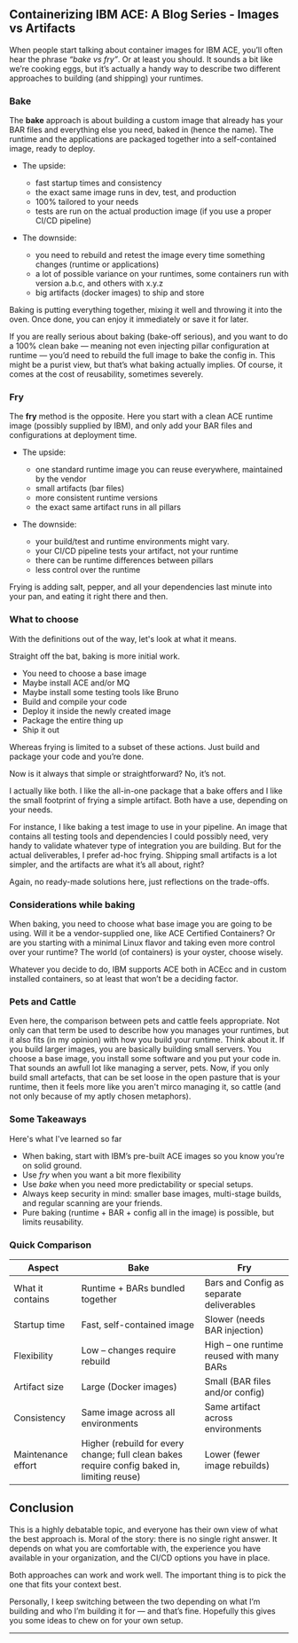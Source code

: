 ## Containerizing IBM ACE: A Blog Series - Images vs Artifacts

When people start talking about container images for IBM ACE, you’ll often hear the phrase *“bake vs fry”*. Or at least you should. It sounds a bit like we’re cooking eggs, but it’s actually a handy way to describe two different approaches to building (and shipping) your runtimes.

### Bake

The **bake** approach is about building a custom image that already has your BAR files and everything else you need, baked in (hence the name). The runtime and the applications are packaged together into a self-contained image, ready to deploy.

* The upside:

    * fast startup times and consistency
    * the exact same image runs in dev, test, and production
    * 100% tailored to your needs
    * tests are run on the actual production image (if you use a proper CI/CD pipeline)
* The downside:

    * you need to rebuild and retest the image every time something changes (runtime or applications)
    * a lot of possible variance on your runtimes, some containers run with version a.b.c, and others with x.y.z
    * big artifacts (docker images) to ship and store

Baking is putting everything together, mixing it well and throwing it into the oven. Once done, you can enjoy it immediately or save it for later.

If you are really serious about baking (bake-off serious), and you want to do a 100% clean bake — meaning not even injecting pillar configuration at runtime — you’d need to rebuild the full image to bake the config in. This might be a purist view, but that’s what baking actually implies. Of course, it comes at the cost of reusability, sometimes severely.

### Fry

The **fry** method is the opposite. Here you start with a clean ACE runtime image (possibly supplied by IBM), and only add your BAR files and configurations at deployment time.

* The upside:

    * one standard runtime image you can reuse everywhere, maintained by the vendor
    * small artifacts (bar files)
    * more consistent runtime versions
    * the exact same artifact runs in all pillars
* The downside:

    * your build/test and runtime environments might vary.
    * your CI/CD pipeline tests your artifact, not your runtime
    * there can be runtime differences between pillars
    * less control over the runtime

Frying is adding salt, pepper, and all your dependencies last minute into your pan, and eating it right there and then.

### What to choose

With the definitions out of the way, let's look at what it means.

Straight off the bat, baking is more initial work.

* You need to choose a base image
* Maybe install ACE and/or MQ
* Maybe install some testing tools like Bruno
* Build and compile your code
* Deploy it inside the newly created image
* Package the entire thing up
* Ship it out

Whereas frying is limited to a subset of these actions. Just build and package your code and you’re done.

Now is it always that simple or straightforward? No, it’s not.

I actually like both. I like the all-in-one package that a bake offers and I like the small footprint of frying a simple artifact. Both have a use, depending on your needs.

For instance, I like baking a test image to use in your pipeline. An image that contains all testing tools and dependencies I could possibly need, very handy to validate whatever type of integration you are building. But for the actual deliverables, I prefer ad-hoc frying. Shipping small artifacts is a lot simpler, and the artifacts are what it’s all about, right?

Again, no ready-made solutions here, just reflections on the trade-offs.

### Considerations while baking

When baking, you need to choose what base image you are going to be using. Will it be a vendor-supplied one, like ACE Certified Containers? Or are you starting with a minimal Linux flavor and taking even more control over your runtime? The world (of containers) is your oyster, choose wisely.

Whatever you decide to do, IBM supports ACE both in ACEcc and in custom installed containers, so at least that won’t be a deciding factor.


### Pets and Cattle

Even here, the comparison between pets and cattle feels appropriate. Not only can that term be used to describe how you manages your runtimes, but it also fits (in my opinion) with how you build your runtime.
Think about it. If you build larger images, you are basically building small servers. You choose a base image, you install some software and you put your code in. That sounds an awfull lot like managing a server, pets.
Now, if you only build small artefacts, that can be set loose in the open pasture that is your runtime, then it feels more like you aren't mirco managing it, so cattle (and not only because of my aptly chosen metaphors).

### Some Takeaways

Here's what I've learned so far

* When baking, start with IBM’s pre-built ACE images so you know you’re on solid ground.
* Use *fry* when you want a bit more flexibility
* Use *bake* when you need more predictability or special setups.
* Always keep security in mind: smaller base images, multi-stage builds, and regular scanning are your friends.
* Pure baking (runtime + BAR + config all in the image) is possible, but limits reusability.

### Quick Comparison

| Aspect             | Bake                                                                                        | Fry                                      |
| ------------------ |---------------------------------------------------------------------------------------------| ---------------------------------------- |
| What it contains   | Runtime + BARs bundled together                                                             | Bars and Config as separate deliverables |
| Startup time       | Fast, self-contained image                                                                  | Slower (needs BAR injection)             |
| Flexibility        | Low – changes require rebuild                                                               | High – one runtime reused with many BARs |
| Artifact size      | Large (Docker images)                                                                       | Small (BAR files and/or config)          |
| Consistency        | Same image across all environments                                                          | Same artifact across environments        |
| Maintenance effort | Higher (rebuild for every change; full clean bakes require config baked in, limiting reuse) | Lower (fewer image rebuilds)             |

## Conclusion

This is a highly debatable topic, and everyone has their own view of what the best approach is. Moral of the story: there is no single right answer. It depends on what you are comfortable with, the experience you have available in your organization, and the CI/CD options you have in place.

Both approaches can work and work well. The important thing is to pick the one that fits your context best.

Personally, I keep switching between the two depending on what I’m building and who I’m building it for — and that’s fine. Hopefully this gives you some ideas to chew on for your own setup.
****